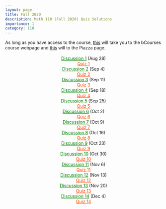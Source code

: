 ```yaml
---
layout: page
title: Fall 2020
description: Math 110 (Fall 2020) Quiz Solutions
importance: 1
category: 110
---
```

<html>
<style>
	td {
      text-align: center;
    }
</style>

<body>
	As long as you have access to the course, <a href="https://bcourses.berkeley.edu/courses/1494698">this</a> will take you to the bCourses course webpage and <a href="https://piazza.com/class/kcz7n0fk1ps4yv">this</a> will to the Piazza page.<br><br>

<center><a href="{{ site.url }}/assets/teaching/110f20/110DIS(0828).pdf" style="color:green">Discussion 1</a> (Aug 28)</center>

<center><a href="{{ site.url }}/assets/teaching/110f20/Q1.pdf" style="color:orangered">Quiz 1</a></center>

<center><a href="{{ site.url }}/assets/teaching/110f20/110DIS(0904).pdf" style="color:green">Discussion 2</a> (Sep 4)</center>

<center><a href="{{ site.url }}/assets/teaching/110f20/Q2.pdf" style="color:orangered">Quiz 2</a></center>

<center><a href="{{ site.url }}/assets/teaching/110f20/110DIS(0911).pdf" style="color:green">Discussion 3</a> (Sep 11)</center>

<center><a href="{{ site.url }}/assets/teaching/110f20/Q3.pdf" style="color:orangered">Quiz 3</a></center>

<center><a href="{{ site.url }}/assets/teaching/110f20/110DIS(0918).pdf" style="color:green">Discussion 4</a> (Sep 18)</center>

<center><a href="{{ site.url }}/assets/teaching/110f20/Q4.pdf" style="color:orangered">Quiz 4</a></center>

<center><a href="{{ site.url }}/assets/teaching/110f20/110DIS(0925).pdf" style="color:green">Discussion 5</a> (Sep 25)</center>

<center><a href="{{ site.url }}/assets/teaching/110f20/Q5.pdf" style="color:orangered">Quiz 5</a></center>

<center><a href="{{ site.url }}/assets/teaching/110f20/110DIS(1002).pdf" style="color:green">Discussion 6</a> (Oct 2)</center>

<center><a href="{{ site.url }}/assets/teaching/110f20/Q6.pdf" style="color:orangered">Quiz 6</a></center>

<center><a href="{{ site.url }}/assets/teaching/110f20/110DIS(1009).pdf" style="color:green">Discussion 7</a> (Oct 9)</center>

<center><a href="{{ site.url }}/assets/teaching/110f20/Q7.pdf" style="color:orangered">Quiz 7</a></center>

<center><a href="{{ site.url }}/assets/teaching/110f20/110DIS(1016).pdf" style="color:green">Discussion 8</a> (Oct 16)</center>

<center><a href="{{ site.url }}/assets/teaching/110f20/Q8.pdf" style="color:orangered">Quiz 8</a></center>

<center><a href="{{ site.url }}/assets/teaching/110f20/110DIS(1023).pdf" style="color:green">Discussion 9</a> (Oct 23)</center>

<center><a href="{{ site.url }}/assets/teaching/110f20/Q9.pdf" style="color:orangered">Quiz 9</a></center>

<center><a href="{{ site.url }}/assets/teaching/110f20/110DIS(1030).pdf" style="color:green">Discussion 10</a> (Oct 30)</center>

<center><a href="{{ site.url }}/assets/teaching/110f20/Q10.pdf" style="color:orangered">Quiz 10</a></center>

<center><a href="{{ site.url }}/assets/teaching/110f20/110DIS(1106).pdf" style="color:green">Discussion 11</a> (Nov 6)</center>

<center><a href="{{ site.url }}/assets/teaching/110f20/Q11.pdf" style="color:orangered">Quiz 11</a></center>

<center><a href="{{ site.url }}/assets/teaching/110f20/110DIS(1113).pdf" style="color:green">Discussion 12</a> (Nov 13)</center>

<center><a href="{{ site.url }}/assets/teaching/110f20/Q12.pdf" style="color:orangered">Quiz 12</a></center>

<center><a href="{{ site.url }}/assets/teaching/110f20/110DIS(1120).pdf" style="color:green">Discussion 13</a> (Nov 20)</center>

<center><a href="{{ site.url }}/assets/teaching/110f20/Q13.pdf" style="color:orangered">Quiz 13</a></center>

<center><a href="{{ site.url }}/assets/teaching/110f20/110DIS(1204).pdf" style="color:green">Discussion 14</a> (Dec 4)</center>

<center><a href="{{ site.url }}/assets/teaching/110f20/Q14.pdf" style="color:orangered">Quiz 14</a></center>
	
</body>

</html>

